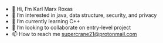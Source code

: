 - 👋 Hi, I’m Karl Marx Roxas
- 👀 I’m interested in java, data structure, security, and privacy
- 🌱 I’m currently learning C++ 
- 💞️ I’m looking to collaborate on entry-level project
- 📫 How to reach me supercrane21@protonmail.com

<!---
Karlroxas21/Karlroxas21 is a ✨ special ✨ repository because its `README.md` (this file) appears on your GitHub profile.
You can click the Preview link to take a look at your changes.
--->
